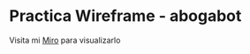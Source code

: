 # Practica Wireframe - abogabot
Visita mi [Miro](https://miro.com/app/board/uXjVOHv5rIM=/?invite_link_id=845085492696) para visualizarlo
